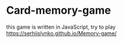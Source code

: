 # Card-memory-game
this game is written in JavaScript,
try to play
https://serhiislynko.github.io/Memory-game/
